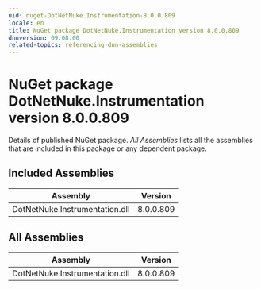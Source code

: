 ```yaml
---
uid: nuget-DotNetNuke.Instrumentation-8.0.0.809
locale: en
title: NuGet package DotNetNuke.Instrumentation version 8.0.0.809
dnnversion: 09.08.00
related-topics: referencing-dnn-assemblies
---
```


# NuGet package DotNetNuke.Instrumentation version 8.0.0.809
Details of published NuGet package.
*All Assemblies* lists all the assemblies that are included in this package or any dependent package.

## Included Assemblies

|Assembly|Version|
|---|---|
|DotNetNuke.Instrumentation.dll|8.0.0.809|

## All Assemblies

|Assembly|Version|
|---|---|
|DotNetNuke.Instrumentation.dll|8.0.0.809|

